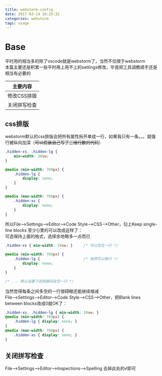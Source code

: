 ```yaml
---
title: webstorm-config
date: 2017-03-14 16:25:32
categories: webstorm
tags: usage
---
```

# Base

平时用的相当多的除了vscode就是webstorm了，当然不仅限于webstorm  
本篇主要还是积累一些平时用上用不上的settings修改，毕竟把工具调教顺手还是相当有必要的

|主要内容|
|---|
|修改CSS排版|
|关闭拼写检查|

<!-- more -->

## css排版

webstorm默认的css排版会把所有属性拆开单成一行，如果我只有一条。。。就强行被纵向加深（~~可以假装自己写了三倍行数的代码~~）

```css
.hidden-xs, .hidden-lg {
    min-width: 10vw;
}

@media (min-width: 769px) {
    .hidden-lg {
        display: none;
    }
}

@media (max-width: 768px) {
    .hidden-xs {
        display: none;
    }
}
```

所以File-->Settings-->Editor-->Code Style-->CSS-->Other，勾上Keep single-line blocks
至少{}里的可以改成这样了：  
可选保持上面的格式，选择余地略多一点而已

```css
.hidden-xs { min-width: 10vw; }     /* 可以写在一行 */

@media (min-width: 769px) {
    .hidden-lg {                    /* 依然可以换行 */
        display: none;
    }
}

/* ... 默认设置下选择器间会空一行 */
```

当然觉得每条之间多空的一行很碍眼还能继续缩减  
File-->Settings-->Editor-->Code Style-->CSS-->Other，把Blank lines between blocks改成0就OK了：  

```css
.hidden-xs, .hidden-lg { min-width: 10vw; }
@media (min-width: 769px) {
    .hidden-lg { display: none; }
}
@media (max-width: 768px) {
    .hidden-xs { display: none; }
}
```

## 关闭拼写检查

File-->Settings-->Editor-->Inspections-->Spelling 去掉此处的√即可
